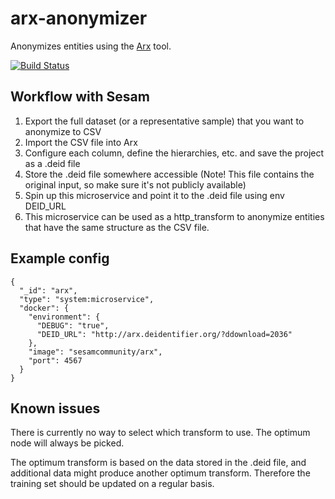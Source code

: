 # arx-anonymizer

Anonymizes entities using the [Arx](http://arx.deidentifier.org/) tool.

[![Build Status](https://travis-ci.org/sesam-community/arx.svg?branch=master)](https://travis-ci.org/sesam-community/arx)


## Workflow with Sesam

1. Export the full dataset (or a representative sample) that you want to anonymize to CSV
2. Import the CSV file into Arx
3. Configure each column, define the hierarchies, etc. and save the project as a .deid file
4. Store the .deid file somewhere accessible (Note! This file contains the original input, so make sure it's not publicly available)
5. Spin up this microservice and point it to the .deid file using env DEID_URL
6. This microservice can be used as a http_transform to anonymize entities that have the same structure as the CSV file.

## Example config

```
{
  "_id": "arx",
  "type": "system:microservice",
  "docker": {
    "environment": {
      "DEBUG": "true",
      "DEID_URL": "http://arx.deidentifier.org/?ddownload=2036"
    },
    "image": "sesamcommunity/arx",
    "port": 4567
  }
}
```

## Known issues

There is currently no way to select which transform to use. The optimum node will always be picked.

The optimum transform is based on the data stored in the .deid file, and additional data might produce another optimum transform. Therefore the training set should be updated on a regular basis.
